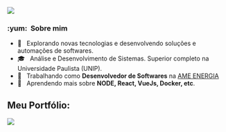 ![](https://komarev.com/ghpvc/?username=Vitorbelo&color=006bed)

<h3> :yum: &nbsp;Sobre mim </h3>

- 🤔 &nbsp; Explorando novas tecnologias e desenvolvendo soluções e automações de softwares.
- 🎓 &nbsp; Análise e Desenvolvimento de Sistemas. Superior completo na Universidade Paulista (UNIP).
- 💼 &nbsp; Trabalhando como **Desenvolvedor de Softwares** na <a href="https://www.amenergia.com.br">AME ENERGIA</a>
- 🌱 &nbsp; Aprendendo mais sobre **NODE, React, VueJs, Docker, etc**.

<h2> Meu Portfólio: </h2>
<a href="https://vitorbelo.github.io/Portfolio-VitorBelo/" target="https://vitorbelo.github.io/Portfolio-VitorBelo/"><img src="https://img.shields.io/badge/website-000000?style=for-the-badge&logo=About.me&logoColor=white" target="_blank"></a> 
